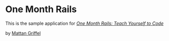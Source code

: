 # One Month Rails

This is the sample application for
[*One Month Rails: Teach Yourself to Code*](http://onmonthrails.com)

by [Mattan Griffel](http://mattangriffel.com)
